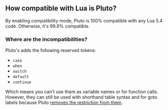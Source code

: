 ## How compatible with Lua is Pluto?
By enabling compatibility mode, Pluto is 100% compatible with any Lua 5.4 code. Otherwise, it's 99.9% compatible.
### Where are the incompatibilities?
Pluto's adds the following reserved tokens:
- `case`
- `when`
- `switch`
- `default`
- `continue`

Which means you can't use them as variable names or for function calls. However, they can still be used with shorthand table syntax and for goto labels because Pluto [removes the restriction from them](../QoL%20Improvements/Reserved%20Identifiers).
